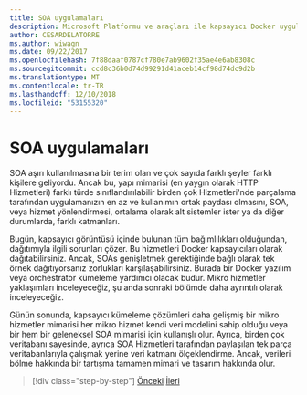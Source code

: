 ```yaml
---
title: SOA uygulamaları
description: Microsoft Platformu ve araçları ile kapsayıcı Docker uygulaması yaşam
author: CESARDELATORRE
ms.author: wiwagn
ms.date: 09/22/2017
ms.openlocfilehash: 7f88daaf0787cf780e7ab9602f35ae4e6ab8308c
ms.sourcegitcommit: ccd8c36b0d74d99291d41aceb14cf98d74dc9d2b
ms.translationtype: MT
ms.contentlocale: tr-TR
ms.lasthandoff: 12/10/2018
ms.locfileid: "53155320"
---
```

# <a name="soa-applications"></a>SOA uygulamaları

SOA aşırı kullanılmasına bir terim olan ve çok sayıda farklı şeyler farklı kişilere geliyordu. Ancak bu, yapı mimarisi (en yaygın olarak HTTP Hizmetleri) farklı türde sınıflandırılabilir birden çok Hizmetleri'nde parçalama tarafından uygulamanızın en az ve kullanımın ortak paydası olmasını, SOA, veya hizmet yönlendirmesi, ortalama olarak alt sistemler ister ya da diğer durumlarda, farklı katmanları.

Bugün, kapsayıcı görüntüsü içinde bulunan tüm bağımlılıkları olduğundan, dağıtımıyla ilgili sorunları çözer. Bu hizmetleri Docker kapsayıcıları olarak dağıtabilirsiniz. Ancak, SOAs genişletmek gerektiğinde bağlı olarak tek örnek dağıtıyorsanız zorlukları karşılaşabilirsiniz. Burada bir Docker yazılım veya orchestrator kümeleme yardımcı olacak budur. Mikro hizmetler yaklaşımları inceleyeceğiz, şu anda sonraki bölümde daha ayrıntılı olarak inceleyeceğiz.

Günün sonunda, kapsayıcı kümeleme çözümleri daha gelişmiş bir mikro hizmetler mimarisi her mikro hizmet kendi veri modelini sahip olduğu veya bir hem bir geleneksel SOA mimarisi için kullanışlı olur. Ayrıca, birden çok veritabanı sayesinde, ayrıca SOA Hizmetleri tarafından paylaşılan tek parça veritabanlarıyla çalışmak yerine veri katmanı ölçeklendirme. Ancak, verileri bölme hakkında bir tartışma tamamen mimari ve tasarım hakkında olur.

>[!div class="step-by-step"]
>[Önceki](state-and-data-in-docker-applications.md)
>[İleri](orchestrate-high-scalability-availability.md)